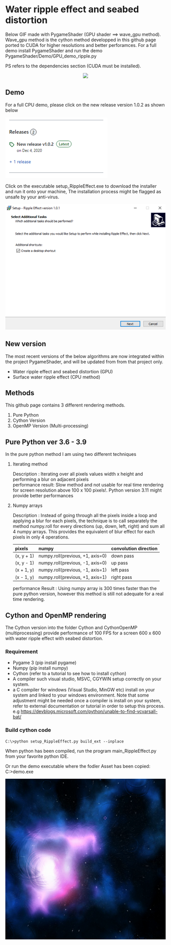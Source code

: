 # Water ripple effect and seabed distortion

Below GIF made with PygameShader (GPU shader ==> wave_gpu method). Wave_gpu method is the cython method developped in this
github page ported to CUDA for higher resolutions and better perforamces.
For a full demo install PygameShader and run the demo PygameShader/Demo/GPU_demo_ripple.py 

PS refers to the dependencies section (CUDA must be installed). 


<p align="center">
    <img src="https://github.com/yoyoberenguer/Water-Ripple-Effect/blob/master/ripples.gif?raw=true">
</p>

## Demo 
For a full CPU demo, please click on the new release version 1.0.2 as shown below
<p align="left">
    <img src="https://github.com/yoyoberenguer/Water-Ripple-Effect/blob/master/Assets/Capture2.PNG?raw=true">
</p>

Click on the executable setup_RippleEffect.exe to download the installer and run it onto your machine, 
The installation process might be flagged as unsafe by your anti-virus. 

<p align="left">
    <img src="https://github.com/yoyoberenguer/Water-Ripple-Effect/blob/master/Assets/Capture1.PNG?raw=true">
</p>


## New version

The most recent versions of the below algorithms are now integrated within the project PygameShader, 
and will be updated from from that project only.
- Water ripple effect and seabed distortion (GPU)
- Surface water ripple effect (CPU method)


## Methods

This github page contains 3 different rendering methods.

1) Pure Python 
2) Cython Version 
3) OpenMP Version (Multi-processing)


## Pure Python ver 3.6 - 3.9

In the pure python method I am using two different techniques

1. Iterating method 

   Description : Iterating over all pixels values width x height and performing a blur on 
   adjacent pixels  
   performance result: Slow method and not usable for real time rendering for screen 
   resolution above 100 x 100 pixels!. Python version 3.11 might provide better performances

2. Numpy arrays

   Description : Instead of going through all the pixels inside a loop and applying 
   a blur for each pixels, the technique is to call separately the method numpy.roll for every 
   directions (up, down, left, right) and sum all 4 numpy arrays. This provides the
   equivalent of blur effect for each pixels in only 4 operations. 
   
   pixels             | numpy                            |   convolution direction 
   -------------------|----------------------------------|------------------------
   (x, y + 1)         | numpy.roll(previous, +1, axis=0) |    down pass
   (x, y - 1)         | numpy.roll(previous, -1, axis=0) |    up pass
   (x + 1, y)         | numpy.roll(previous, -1, axis=1) |    left pass
   (x - 1, y)         | numpy.roll(previous, +1, axis=1) |    right pass

   performance Result : Using numpy array is 300 times faster than the pure python version, however this
   method is still not adequate for a real time rendering.  
   


## Cython and OpenMP rendering     


The Cython version into the folder Cython and CythonOpenMP (multiprocessing) provide performance of 
100 FPS for a screen 600 x 600 with water ripple effect with seabed distortion.


### Requirement 


- Pygame 3 (pip install pygame)
- Numpy    (pip install numpy)
- Cython   (refer to a tutorial to see how to install cython)
- A compiler such visual studio, MSVC, CGYWIN setup correctly
 on your system.
 - a C compiler for windows (Visual Studio, MinGW etc) install on your system 
 and linked to your windows environment.
 Note that some adjustment might be needed once a compiler is install on your system, 
 refer to external documentation or tutorial in order to setup this process.
 e.g https://devblogs.microsoft.com/python/unable-to-find-vcvarsall-bat/


### Build cython code

```script
C:\>python setup_RippleEffect.py build_ext --inplace
```
When python has been compiled, run the program main_RippleEffect.py from your favorite python IDE.

Or run the demo executable where the fodler Asset has been copied:
C:\>demo.exe


![alt text](https://github.com/yoyoberenguer/Water-Ripple-Effect/blob/master/sc3.png) 

